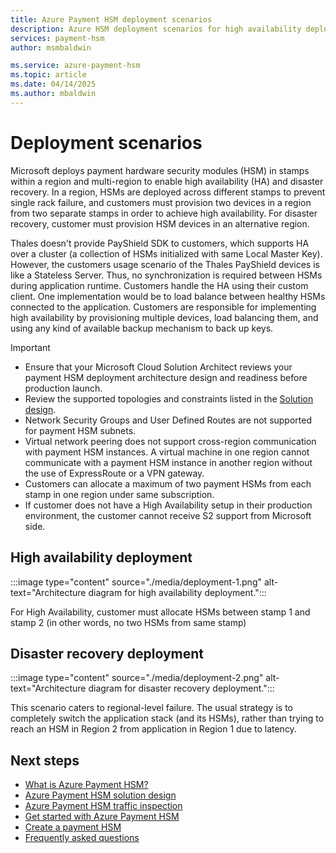 ```yaml
---
title: Azure Payment HSM deployment scenarios
description: Azure HSM deployment scenarios for high availability deployment and disaster recovery deployment
services: payment-hsm
author: msmbaldwin

ms.service: azure-payment-hsm
ms.topic: article
ms.date: 04/14/2025
ms.author: mbaldwin
---
```

# Deployment scenarios

Microsoft deploys payment hardware security modules (HSM) in stamps within a region and multi-region to enable high availability (HA) and disaster recovery. In a region, HSMs are deployed across different stamps to prevent single rack failure, and customers must provision two devices in a region from two separate stamps in order to achieve high availability. For disaster recovery, customer must provision HSM devices in an alternative region.

Thales doesn't provide PayShield SDK to customers, which supports HA over a cluster (a collection of HSMs initialized with same Local Master Key). However, the customers usage scenario of the Thales PayShield devices is like a Stateless Server. Thus, no synchronization is required between HSMs during application runtime. Customers handle the HA using their custom client. One implementation would be to load balance between healthy HSMs connected to the application. Customers are responsible for implementing high availability by provisioning multiple devices, load balancing them, and using any kind of available backup mechanism to back up keys.

> [!IMPORTANT]
> - Ensure that your Microsoft Cloud Solution Architect reviews your payment HSM deployment architecture design and readiness before production launch.
> - Review the supported topologies and constraints listed in the [Solution design](solution-design.md).
> - Network Security Groups and User Defined Routes are not supported for payment HSM subnets.
> - Virtual network peering does not support cross-region communication with payment HSM instances. A virtual machine in one region cannot communicate with a payment HSM instance in another region without the use of ExpressRoute or a VPN gateway.
> - Customers can allocate a maximum of two payment HSMs from each stamp in one region under same subscription.
> - If customer does not have a High Availability setup in their production environment, the customer cannot receive S2 support from Microsoft side.

## High availability deployment

:::image type="content" source="./media/deployment-1.png" alt-text="Architecture diagram for high availability deployment.":::

For High Availability, customer must allocate HSMs between stamp 1 and stamp 2 (in other words, no two HSMs from same stamp)

## Disaster recovery deployment

:::image type="content" source="./media/deployment-2.png" alt-text="Architecture diagram for disaster recovery deployment.":::

This scenario caters to regional-level failure. The usual strategy is to completely switch the application stack (and its HSMs), rather than trying to reach an HSM in Region 2 from application in Region 1 due to latency.

## Next steps

- [What is Azure Payment HSM?](overview.md)
- [Azure Payment HSM solution design](solution-design.md)
- [Azure Payment HSM traffic inspection](inspect-traffic.md)
- [Get started with Azure Payment HSM](getting-started.md)
- [Create a payment HSM](create-payment-hsm.md)
- [Frequently asked questions](faq.yml)
